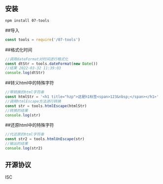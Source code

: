 ## 安装
```
npm install 07-tools
```

##导入
```js
const tools = require('/07-tools')
```

##格式化时间
```js
//调用dateFormat对时间进行格式化
const dtStr = tools.dateFormat(new Date())
//结果 2022-03-32 11:39:03
console.log(dtStr)
```

##转义html中的特殊字符
```js
//带转换的html字符串
const htmlStr = '<h1 title="hzp">这是h1标签<span>123&nbsp;</span></h1>'
//调用htmlEscape方法进行转换
const str = tools.htmlEscape(htmlStr)
//转换的结果 
console.log(str)
```


##还原html中的特殊字符
```js
//代还原的html字符串
const str2 = tools.htmlUnEscape(str)
//输出的结果
console.log(str2)
```

## 开源协议
ISC